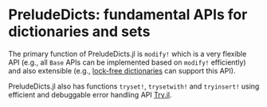 # PreludeDicts: fundamental APIs for dictionaries and sets

The primary function of PreludeDicts.jl is `modify!` which is a very flexible API (e.g., all
`Base` APIs can be implemented based on `modify!` efficiently) and also extensible (e.g.,
[lock-free dictionaries](https://github.com/JuliaConcurrent/ConcurrentCollections.jl) can
support this API).

PreludeDicts.jl also has functions `tryset!`, `trysetwith!` and `tryinsert!` using efficient
and debuggable error handling API [Try.jl](https://github.com/JuliaPreludes/Try.jl).
